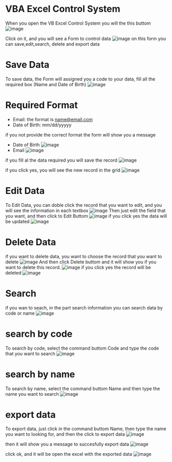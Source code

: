 # VBA Excel Control System
When you open the VB Excel Control System you will the this buttom
![image](https://user-images.githubusercontent.com/106103512/169951107-e085e944-fb86-44de-81cf-91fe71c97c00.png)

Click on it, and you will see a Form to control data
![image](https://user-images.githubusercontent.com/106103512/169951180-04417eac-255a-4058-806c-b9124fb684fe.png)
on this form you can save,edit,search, delete and export data

# Save Data
To save data, the Form will assigned you a code to your data, fill all the required box (Name and Date of Birth)
![image](https://user-images.githubusercontent.com/106103512/169951473-498498bc-90e3-4604-a301-453c9fd569ee.png)
# Required Format
- Email: the format is name@email.com
- Date of Birth: mm/dd/yyyyy

if you not provide the correct format the form will show you a message
- Date of Birth
![image](https://user-images.githubusercontent.com/106103512/169951947-ec225a1f-18be-4c36-80af-35754b75bc20.png)
- Email
![image](https://user-images.githubusercontent.com/106103512/169953565-6fdc20b3-9e29-4826-84ed-1eba4ee63016.png)

if you fill al the data required you will save the record
![image](https://user-images.githubusercontent.com/106103512/169953645-947d6b5f-3593-4c21-98e4-a1318712b4e3.png)

if you click yes, you will see the new record in the grid
![image](https://user-images.githubusercontent.com/106103512/169953700-84f90ae4-b260-496e-8d76-0e89983e586e.png)

# Edit Data
To Edit Data, you can doble click the record that you want to edit, and you will see the information in each textbox
![image](https://user-images.githubusercontent.com/106103512/169953847-1e6c24db-b48f-4890-955a-714347be8681.png)
Then just edit the field that you want, and then click to Edit Buttom
![image](https://user-images.githubusercontent.com/106103512/169953955-d7241bd1-b2d4-4569-8086-0ae8e22db26f.png)
if you click yes the data will be updated
![image](https://user-images.githubusercontent.com/106103512/169954021-fba2291f-6fd6-4e39-8fb7-b7e3886f25d4.png)

# Delete Data
if you want to delete data, you want to choose the record that you want to delete
![image](https://user-images.githubusercontent.com/106103512/169954399-06aaabc8-e4a9-4498-b81c-f48e33abfd4e.png)
And then click Delete buttom and it will show you if you want to delete this record.
![image](https://user-images.githubusercontent.com/106103512/169954482-b8cc2d88-ba41-4971-bc5e-51d68bf08440.png)
if you click yes the record will be deleted
![image](https://user-images.githubusercontent.com/106103512/169954615-d511ecbe-e4b1-4f63-8200-0d3fa721c13a.png)


# Search
if you wan to seach, in the part search information you can search data by code or name
![image](https://user-images.githubusercontent.com/106103512/169954861-ae8daa2a-9d87-49e7-8efa-9c2c5a6f4216.png)

# search by code
To search by code, select the command buttom Code and type the code that you want to search
![image](https://user-images.githubusercontent.com/106103512/169955136-bb9fefbd-2719-41fa-b78d-efb2500f0244.png)

# search by name
To search by name, select the command buttom Name and then type the name you want to search
![image](https://user-images.githubusercontent.com/106103512/169955256-f3af5145-9b26-425f-80ed-cdf3c04d1c8c.png)


# export data
To export data, just click in the command buttom Name, then type the name you want to looking for, and then the click to export data
![image](https://user-images.githubusercontent.com/106103512/169955733-e09783f0-b251-4a8b-a5f0-4ae481aaffe0.png)

then it will show you a message to succesfully export data
![image](https://user-images.githubusercontent.com/106103512/169955807-5c701b29-aebb-4bb4-b314-60ac2e17d54e.png)

click ok, and it will be open the excel with the exported data
![image](https://user-images.githubusercontent.com/106103512/169955873-72507f84-2edb-407f-bf9a-12ef087759c3.png)






